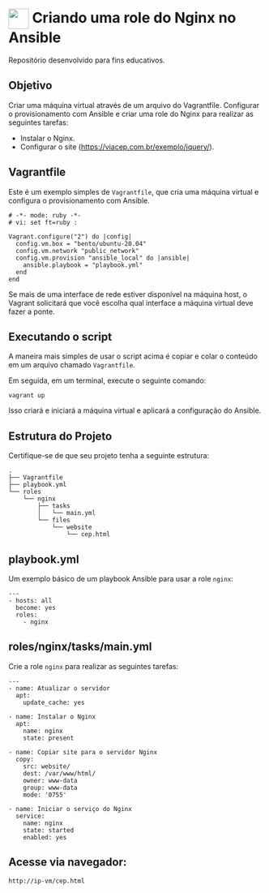 <h1>
    <a href="https://www.dio.me/">
     <img align="center" width="40px" src="https://www.ansible.com/images/project-logos/ansible-core.svg"></a>
    <span> Criando uma role do Nginx no Ansible</span>
</h1>

Repositório desenvolvido para fins educativos.

## Objetivo

Criar uma máquina virtual através de um arquivo do Vagrantfile. Configurar o provisionamento com Ansible e criar uma role do Nginx para realizar as seguintes tarefas:

- Instalar o Nginx.
- Configurar o site (https://viacep.com.br/exemplo/jquery/).

## Vagrantfile

Este é um exemplo simples de `Vagrantfile`, que cria uma máquina virtual e configura o provisionamento com Ansible.

```
# -*- mode: ruby -*-
# vi: set ft=ruby :

Vagrant.configure("2") do |config|
  config.vm.box = "bento/ubuntu-20.04"
  config.vm.network "public_network"
  config.vm.provision "ansible_local" do |ansible|
    ansible.playbook = "playbook.yml"
  end
end
```

Se mais de uma interface de rede estiver disponível na máquina host, o Vagrant solicitará que você escolha qual interface a máquina virtual deve fazer a ponte.

## Executando o script

A maneira mais simples de usar o script acima é copiar e colar o conteúdo em um arquivo chamado `Vagrantfile`.

Em seguida, em um terminal, execute o seguinte comando:

```
vagrant up
```

Isso criará e iniciará a máquina virtual e aplicará a configuração do Ansible.

## Estrutura do Projeto

Certifique-se de que seu projeto tenha a seguinte estrutura:

```
.
├── Vagrantfile
├── playbook.yml
└── roles
    └── nginx
        ├── tasks
        │   └── main.yml
        └── files
            └── website
                └── cep.html
```

## playbook.yml

Um exemplo básico de um playbook Ansible para usar a role `nginx`:

```
---
- hosts: all
  become: yes
  roles:
    - nginx
```

## roles/nginx/tasks/main.yml

Crie a role `nginx` para realizar as seguintes tarefas:

```
---
- name: Atualizar o servidor
  apt:
    update_cache: yes

- name: Instalar o Nginx
  apt:
    name: nginx
    state: present

- name: Copiar site para o servidor Nginx
  copy:
    src: website/
    dest: /var/www/html/
    owner: www-data
    group: www-data
    mode: '0755'

- name: Iniciar o serviço do Nginx
  service:
    name: nginx
    state: started
    enabled: yes
```

## Acesse via navegador:

```
http://ip-vm/cep.html
```